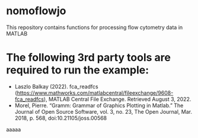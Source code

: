 # nomoflowjo
This repository contains functions for processing flow cytometry data in MATLAB

# The following 3rd party tools are required to run the example:
- Laszlo Balkay (2022). fca_readfcs (https://www.mathworks.com/matlabcentral/fileexchange/9608-fca_readfcs), MATLAB Central File Exchange. Retrieved August 3, 2022. 
- Morel, Pierre. “Gramm: Grammar of Graphics Plotting in Matlab.” The Journal of Open Source Software, vol. 3, no. 23, The Open Journal, Mar. 2018, p. 568, doi:10.21105/joss.00568


aaaaa
